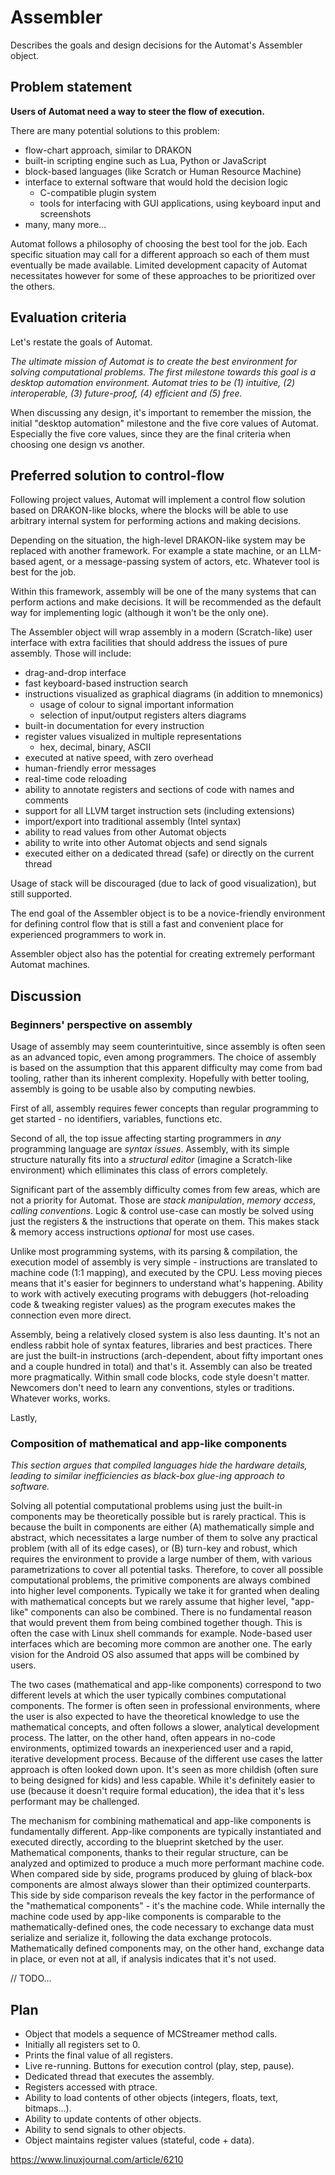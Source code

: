 # Assembler

Describes the goals and design decisions for the Automat's Assembler object.

## Problem statement

**Users of Automat need a way to steer the flow of execution.**

There are many potential solutions to this problem:

* flow-chart approach, similar to DRAKON
* built-in scripting engine such as Lua, Python or JavaScript
* block-based languages (like Scratch or Human Resource Machine)
* interface to external software that would hold the decision logic
    * C-compatible plugin system
	* tools for interfacing with GUI applications, using keyboard input and screenshots
* many, many more...

Automat follows a philosophy of choosing the best tool for the job. Each specific situation may call for a different approach so each of them must eventually be made available. Limited development capacity of Automat necessitates however for some of these approaches to be prioritized over the others.

## Evaluation criteria

Let's restate the goals of Automat.

*The ultimate mission of Automat is to create the best environment for solving computational problems. The first milestone towards this goal is a desktop automation environment. Automat tries to be (1) intuitive, (2) interoperable, (3) future-proof, (4) efficient and (5) free.*

When discussing any design, it's important to remember the mission, the initial "desktop automation" milestone and the five core values of Automat. Especially the five core values, since they are the final criteria when choosing one design vs another.

## Preferred solution to control-flow

Following project values, Automat will implement a control flow solution based on DRAKON-like blocks, where the blocks will be able to use arbitrary internal system for performing actions and making decisions.

Depending on the situation, the high-level DRAKON-like system may be replaced with another framework. For example a state machine, or an LLM-based agent, or a message-passing system of actors, etc. Whatever tool is best for the job.

Within this framework, assembly will be one of the many systems that can perform actions and make decisions. It will be recommended as the default way for implementing logic (although it won't be the only one).

The Assembler object will wrap assembly in a modern (Scratch-like) user interface with extra facilities that should address the issues of pure assembly. Those will include:

* drag-and-drop interface
* fast keyboard-based instruction search
* instructions visualized as graphical diagrams (in addition to mnemonics)
  * usage of colour to signal important information
  * selection of input/output registers alters diagrams
* built-in documentation for every instruction
* register values visualized in multiple representations
  * hex, decimal, binary, ASCII
* executed at native speed, with zero overhead
* human-friendly error messages
* real-time code reloading
* ability to annotate registers and sections of code with names and comments
* support for all LLVM target instruction sets (including extensions)
* import/export into traditional assembly (Intel syntax)
* ability to read values from other Automat objects
* ability to write into other Automat objects and send signals
* executed either on a dedicated thread (safe) or directly on the current thread

Usage of stack will be discouraged (due to lack of good visualization), but still supported.

The end goal of the Assembler object is to be a novice-friendly environment for defining control flow that is still a fast and convenient place for experienced programmers to work in.

Assembler object also has the potential for creating extremely performant Automat machines.

## Discussion

### Beginners' perspective on assembly

Usage of assembly may seem counterintuitive, since assembly is often seen as an advanced topic, even among programmers. The choice of assembly is based on the assumption that this apparent difficulty may come from bad tooling, rather than its inherent complexity. Hopefully with better tooling, assembly is going to be usable also by computing newbies.

First of all, assembly requires fewer concepts than regular programming to get started - no identifiers, variables, functions etc.

Second of all, the top issue affecting starting programmers in *any* programming language are *syntax issues*. Assembly, with its simple structure naturally fits into a *structural editor* (imagine a Scratch-like environment) which elliminates this class of errors completely.

Significant part of the assembly difficulty comes from few areas, which are not a priority for Automat. Those are *stack manipulation*, *memory access*, *calling conventions*. Logic & control use-case can mostly be solved using just the registers & the instructions that operate on them. This makes stack & memory access instructions *optional* for most use cases.

Unlike most programming systems, with its parsing & compilation, the execution model of assembly is very simple - instructions are translated to machine code (1:1 mapping), and executed by the CPU. Less moving pieces means that it's easier for beginners to understand what's happening. Ability to work with actively executing programs with debuggers (hot-reloading code & tweaking register values) as the program executes makes the connection even more direct.

Assembly, being a relatively closed system is also less daunting. It's not an endless rabbit hole of syntax features, libraries and best practices. There are just the built-in instructions (arch-dependent, about fifty important ones and a couple hundred in total) and that's it. Assembly can also be treated more pragmatically. Within small code blocks, code style doesn't matter. Newcomers don't need to learn any conventions, styles or traditions. Whatever works, works.

Lastly, 

### Composition of mathematical and app-like components

*This section argues that compiled languages hide the hardware details, leading to similar inefficiencies as black-box glue-ing approach to software.*

Solving all potential computational problems using just the built-in components may be theoretically possible but is rarely practical. This is because the built in components are either (A) mathematically simple and abstract, which necessitates a large number of them to solve any practical problem (with all of its edge cases), or (B) turn-key and robust, which requires the environment to provide a large number of them, with various parametrizations to cover all potential tasks. Therefore, to cover all possible computational problems, the primitive components are always combined into higher level components. Typically we take it for granted when dealing with mathematical concepts but we rarely assume that higher level, "app-like" components can also be combined. There is no fundamental reason that would prevent them from being combined together though. This is often the case with Linux shell commands for example. Node-based user interfaces which are becoming more common are another one. The early vision for the Android OS also assumed that apps will be combined by users.

The two cases (mathematical and app-like components) correspond to two different levels at which the user typically combines computational components. The former is often seen in professional environments, where the user is also expected to have the theoretical knowledge to use the mathematical concepts, and often follows a slower, analytical development process. The latter, on the other hand, often appears in no-code environments, optimized towards an inexperienced user and a rapid, iterative development process. Because of the different use cases the latter approach is often looked down upon. It's seen as more childish (often sure to being designed for kids) and less capable. While it's definitely easier to use (because it doesn't require formal education), the idea that it's less performant may be challenged.

The mechanism for combining mathematical and app-like components is fundamentally different. App-like components are typically instantiated and executed directly, according to the blueprint sketched by the user. Mathematical components, thanks to their regular structure, can be analyzed and optimized to produce a much more performant machine code. When compared side by side, programs produced by gluing of black-box components are almost always slower than their optimized counterparts. This side by side comparison reveals the key factor in the performance of the "mathematical components" - it's the machine code. While internally the machine code used by app-like components is comparable to the mathematically-defined ones, the code necessary to exchange data must serialize and serialize it, following the data exchange protocols. Mathematically defined components may, on the other hand, exchange data in place, or even not at all, if analysis indicates that it's not used.

// TODO...


## Plan

* Object that models a sequence of MCStreamer method calls.
* Initially all registers set to 0.
* Prints the final value of all registers.
* Live re-running. Buttons for execution control (play, step, pause).
* Dedicated thread that executes the assembly.
* Registers accessed with ptrace.
* Ability to load contents of other objects (integers, floats, text, bitmaps...).
* Ability to update contents of other objects.
* Ability to send signals to other objects.
* Object maintains register values (stateful, code + data).

https://www.linuxjournal.com/article/6210